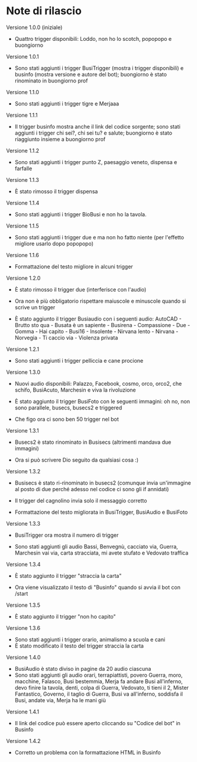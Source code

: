 # Note di rilascio

Versione 1.0.0 (iniziale)

- Quattro trigger disponibili: Loddo, non ho lo scotch, popopopo e buongiorno

Versione 1.0.1

- Sono stati aggiunti i trigger BusiTrigger (mostra i trigger disponibili) e businfo (mostra versione e autore del bot); buongiorno è stato rinominato in buongiorno prof

Versione 1.1.0

- Sono stati aggiunti i trigger tigre e Merjaaa

Versione 1.1.1

- Il trigger businfo mostra anche il link del codice sorgente; sono stati aggiunti i trigger chi sei?, chi sei tu? e salute; buongiorno è stato riaggiunto insieme a buongiorno prof

Versione 1.1.2

- Sono stati aggiunti i trigger punto Z, paesaggio veneto, dispensa e farfalle

Versione 1.1.3

- È stato rimosso il trigger dispensa

Versione 1.1.4

- Sono stati aggiunti i trigger BioBusi e non ho la tavola.

Versione 1.1.5

- Sono stati aggiunti i trigger due e ma non ho fatto niente (per l'effetto migliore usarlo dopo popopopo)

Versione 1.1.6

- Formattazione del testo migliore in alcuni trigger

Versione 1.2.0

- È stato rimosso il trigger due (interferisce con l'audio)    

- Ora non è più obbligatorio rispettare maiuscole e minuscole quando si scrive un trigger

- È stato aggiunto il trigger Busiaudio con i seguenti audio: AutoCAD - Brutto sto qua - Busata è un sapiente - Busirena - Compassione - Due - Gomma - Hai capito - Busi16 - Insolente - Nirvana lento - Nirvana - Norvegia - Ti caccio via - Violenza privata

Versione 1.2.1

- Sono stati aggiunti i trigger pelliccia e cane procione

Versione 1.3.0

- Nuovi audio disponibili: Palazzo, Facebook, cosmo, orco, orco2, che schifo, BusiAcuto, Marchesin e viva la rivoluzione

- È stato aggiunto il trigger BusiFoto con le seguenti immagini: oh no, non sono parallele, busecs, busecs2 e triggered

- Che figo ora ci sono ben 50 trigger nel bot

Versione 1.3.1

- Busecs2 è stato rinominato in Busisecs (altrimenti mandava due immagini)

- Ora si può scrivere Dio seguito da qualsiasi cosa :)

Versione 1.3.2

- Busisecs è stato ri-rinominato in busecs2 (comunque invia un'immagine al posto di due perché adesso nel codice ci sono gli if annidati)

- Il trigger del cagnolino invia solo il messaggio corretto

- Formattazione del testo migliorata in BusiTrigger, BusiAudio e BusiFoto

Versione 1.3.3

- BusiTrigger ora mostra il numero di trigger

- Sono stati aggiunti gli audio Bassi, Benvegnù, cacciato via, Guerra, Marchesin vai via, carta stracciata, mi avete stufato e Vedovato traffica

Versione 1.3.4

- È stato aggiunto il trigger "straccia la carta"

- Ora viene visualizzato il testo di "Businfo" quando si avvia il bot con /start

Versione 1.3.5

- È stato aggiunto il trigger "non ho capito"

Versione 1.3.6

- Sono stati aggiunti i trigger orario, animalismo a scuola e cani
- È stato modificato il testo del trigger straccia la carta

Versione 1.4.0

- BusiAudio è stato diviso in pagine da 20 audio ciascuna
- Sono stati aggiunti gli audio orari, terrapiattisti, povero Guerra, moro, macchine, Falasco, Busi bestemmia, Merja fa andare Busi all'inferno, devo finire la tavola, denti, colpa di Guerra, Vedovato, ti tieni il 2, Mister Fantastico, Governo, il taglio di Guerra, Busi va all'inferno, soddisfa il Busi, andate via, Merja ha le mani giù

Versione 1.4.1

- Il link del codice può essere aperto cliccando su "Codice del bot" in Businfo

Versione 1.4.2

- Corretto un problema con la formattazione HTML in Businfo